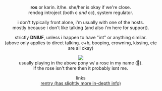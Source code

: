 <p align="center">
<b>ros</b> or karin. it/he. she/her is okay if we're close. <br>
  rendog introject (both c <i>and</i> cc), system regulator.
</p>

<p align="center">
i don't typically front alone, i'm usually with one of the hosts. <br>
 mostly because i don't like talking (and also i'm here for support).
</p>

<p align="center">
strictly <b>DNIUF</b>, unless i happen to have "int" or anything similar. <br>
  (above only applies to direct talking. c+h, booping, crowning, kissing, etc are all okay)
</p>

<p align="center">
<img src="https://64.media.tumblr.com/dcf59e57e4f85b45b8adad153b8138fa/08f299fb4026a708-cc/s250x400/1bc250f0912b965912e4166282dd878d2f201c00.gif"/> <br>
usually playing in the above pony w/ a rose in my name (🌹). <br> 
  if the rose isn't there then it probably isnt me.
</p>

<p align="center">
links <br>
  <a href="https://rentry.co/pityspreacher">rentry (has slightly more in-depth info)</a>
</p>
